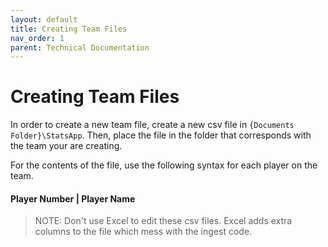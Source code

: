 ```yaml
---
layout: default
title: Creating Team Files
nav_order: 1
parent: Technical Documentation
---
```


# Creating Team Files

In order to create a new team file, create a new csv file in `{Documents Folder}\StatsApp`. Then, place the file in the folder that corresponds with the team your are creating.

For the contents of the file, use the following syntax for each player on the team.

#### Player Number | Player Name
> NOTE: Don't use Excel to edit these csv files. Excel adds extra columns to the file which mess with the ingest code.
